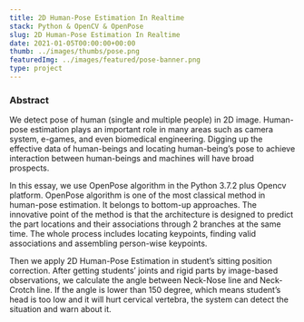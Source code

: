 ```yaml
---
title: 2D Human-Pose Estimation In Realtime
stack: Python & OpenCV & OpenPose
slug: 2D Human-Pose Estimation In Realtime
date: 2021-01-05T00:00:00+00:00
thumb: ../images/thumbs/pose.png
featuredImg: ../images/featured/pose-banner.png
type: project
---
```


### Abstract

We detect pose of human (single and multiple people) in 2D image. Human-pose estimation plays an important role in many areas such as camera system, e-games, and even biomedical engineering. Digging up the effective data of human-beings and locating human-being’s pose to achieve interaction between human-beings and machines will have broad prospects.

In this essay, we use OpenPose algorithm in the Python 3.7.2 plus Opencv platform. OpenPose algorithm is one of the most classical method in human-pose estimation. It belongs to bottom-up approaches. The innovative point of the method is that the architecture is designed to predict the part locations and their associations through 2 branches at the same time. The whole process includes locating keypoints, finding valid associations and assembling person-wise keypoints.

Then we apply 2D Human-Pose Estimation in student’s sitting position correction. After getting students’ joints and rigid parts by image-based observations, we calculate the angle between Neck-Nose line and Neck-Crotch line. If the angle is lower than 150 degree, which means student’s head is too low and it will hurt cervical vertebra, the system can detect the situation and warn about it.
